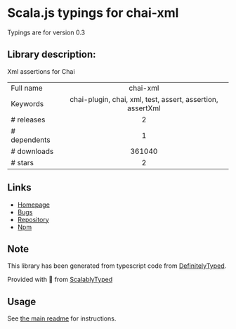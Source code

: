 
# Scala.js typings for chai-xml

Typings are for version 0.3

## Library description:
Xml assertions for Chai

|                    |                 |
| ------------------ | :-------------: |
| Full name          | chai-xml |
| Keywords           | chai-plugin, chai, xml, test, assert, assertion, assertXml |
| # releases         | 2 |
| # dependents       | 1 |
| # downloads        | 361040 |
| # stars            | 2 |

## Links
- [Homepage](https://github.com/krampstudio/chai-xml)
- [Bugs](https://github.com/krampstudio/chai-xml/issues)
- [Repository](https://github.com/krampstudio/chai-xml)
- [Npm](https://www.npmjs.com/package/chai-xml)
    


## Note
This library has been generated from typescript code from [DefinitelyTyped](https://definitelytyped.org).

Provided with :purple_heart: from [ScalablyTyped](https://github.com/oyvindberg/ScalablyTyped)

## Usage
See [the main readme](../../readme.md) for instructions.


